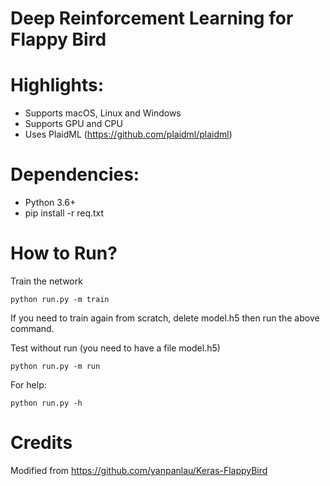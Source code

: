 # Deep Reinforcement Learning for Flappy Bird

# Highlights:
* Supports macOS, Linux and Windows
* Supports GPU and CPU
* Uses PlaidML (https://github.com/plaidml/plaidml)

# Dependencies:
* Python 3.6+
* pip install -r req.txt

# How to Run?

Train the network
```
python run.py -m train
```
If you need to train again from scratch, delete model.h5 then run the above command.

Test without run (you need to have a file model.h5)
```
python run.py -m run
```

For help:
```
python run.py -h
```

# Credits
Modified from https://github.com/yanpanlau/Keras-FlappyBird
